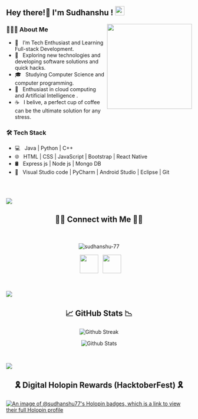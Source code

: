 
<h2> Hey there!👋 I'm Sudhanshu ! <img src="https://github.com/souvikguria98/souvikguria98/blob/master/Hi.gif" width="25"></h2> 
<img align='right' src="https://media.giphy.com/media/M9gbBd9nbDrOTu1Mqx/giphy.gif" width="230">

<h3> 👨🏻‍💻 About Me </h3>

- 🔭 &nbsp; I’m Tech Enthusiast and  Learning Full-stack Development.
- 🤔 &nbsp; Exploring new technologies and developing software solutions and quick hacks.
- 🎓 &nbsp; Studying Computer Science and computer programming.
- 🌱 &nbsp; Enthusiast in cloud computing and Artificial Intelligence .
- ☕ &nbsp; I belive, a perfect cup of coffee can be the ultimate solution for any stress. 

<h3>🛠 Tech Stack</h3>

- 💻 &nbsp; Java | Python | C++ 
- 🌐 &nbsp; HTML | CSS | JavaScript | Bootstrap | React Native 
- 🛢 &nbsp; Express js | Node js | Mongo DB 
- 🔧 &nbsp; Visual Studio code | PyCharm | Android Studio | Eclipse | Git 
<br/>
<br/>

![](https://user-images.githubusercontent.com/73097560/115834477-dbab4500-a447-11eb-908a-139a6edaec5c.gif)
## <p align="center"> 🤝🏻 Connect with Me 🤝🏻   </p>
<br/>
<p align="center">
    <img
    src="https://komarev.com/ghpvc/?username=sudhanshu-77&label=Profile%20views&color=0e75b6&style=flat"
    alt="sudhanshu-77"
    />
</p>
<p align="center"> 
&nbsp; <a href="https://www.linkedin.com/in/sudhanshu-tripathi77/" target="_blank" rel="noopener noreferrer"><img src="https://img.icons8.com/plasticine/100/000000/linkedin.png" width="50" /></a>
&nbsp; <a href="mailto:sudhanshu.tripathi.dev@.com" target="_blank" rel="noopener noreferrer"><img src="https://img.icons8.com/plasticine/100/000000/gmail.png"  width="50" /></a>
</p>
<br/>

![](https://user-images.githubusercontent.com/73097560/115834477-dbab4500-a447-11eb-908a-139a6edaec5c.gif)
## <p align="center"> 📈 GitHub Stats 📉</p>
<p align="center">
  <img
    src="https://github-readme-streak-stats.herokuapp.com/?user=sudhanshu-77&theme=blueberry&hide_border=true"
    alt="Github Streak"
  />
</p>
<p align="center">
  <img
    src="https://github-readme-stats.vercel.app/api?username=sudhanshu-77&theme=blueberry&show_icons=true&hide_border=true&count_private=true"
    alt="Github Stats"
  />
</p>
<br/>

![](https://user-images.githubusercontent.com/73097560/115834477-dbab4500-a447-11eb-908a-139a6edaec5c.gif)
## <p align="center"> 🎗️ Digital Holopin Rewards (HacktoberFest) 🎗️ </p>
[![An image of @sudhanshu77's Holopin badges, which is a link to view their full Holopin profile](https://holopin.me/sudhanshu77)](https://holopin.io/@sudhanshu77)

